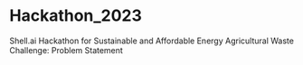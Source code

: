 # Hackathon_2023
Shell.ai Hackathon for Sustainable and Affordable Energy Agricultural Waste Challenge: Problem Statement
